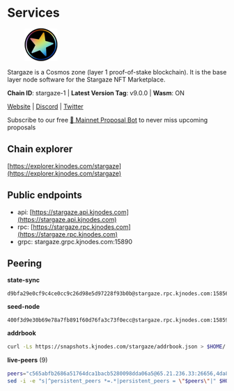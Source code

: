 # Services

<figure><img src="https://raw.githubusercontent.com/kj89/cosmos-images/main/logos/stargaze.png" alt=""><figcaption></figcaption></figure>

Stargaze is a Cosmos zone (layer 1 proof-of-stake blockchain).  It is the base layer node software for the Stargaze NFT Marketplace.

**Chain ID**: stargaze-1 | **Latest Version Tag**: v9.0.0 | **Wasm**: ON

[Website](https://www.stargaze.zone) | [Discord](https://discord.gg/stargaze) | [Twitter](https://twitter.com/stargazezone)



Subscribe to our free [🤖 Mainnet Proposal Bot](https://t.me/kjnodes_proposal_bot) to never miss upcoming proposals


## Chain explorer
[https://explorer.kjnodes.com/stargaze](https://explorer.kjnodes.com/stargaze)

## Public endpoints

* api: [https://stargaze.api.kjnodes.com](https://stargaze.api.kjnodes.com)
* rpc: [https://stargaze.rpc.kjnodes.com](https://stargaze.rpc.kjnodes.com)
* grpc: stargaze.grpc.kjnodes.com:15890

## Peering

**state-sync**

```text
d9bfa29e0cf9c4ce0cc9c26d98e5d97228f93b0b@stargaze.rpc.kjnodes.com:15856
```

**seed-node**

```text
400f3d9e30b69e78a7fb891f60d76fa3c73f0ecc@stargaze.rpc.kjnodes.com:15859
```

**addrbook**
```bash
curl -Ls https://snapshots.kjnodes.com/stargaze/addrbook.json > $HOME/.starsd/config/addrbook.json
```

**live-peers** (9)
```bash
peers="c565abfb2686a51764dca1bacb5280098dda06a5@65.21.236.33:26656,4da84cfcc0fcc8e144f9fdb4af4b175d8c6864a0@142.93.214.125:26656,82d89abe4024c54b68b8d07887cbb7f3d0710f71@130.61.146.203:26656,1c3e1cafb4d3e9edeb37fc964e98ed1ae8bda6ee@144.76.223.202:26656,85591aa9be728b7f705382794a5c1d73dae8f2ae@141.94.196.138:26656,22a5266cb18ea209d3725e561bd9d2d27ee81d50@195.3.223.96:26656,f57f1869d29b43b56c9af36807948797842b5a03@15.235.114.53:26656,0edce41e754e9bb9a228d4d2b0878713f6bd6de9@65.108.99.169:26656,4eeadb9b2af44a34252c8ba236a29fa4eb6931ab@141.95.155.224:10156"
sed -i -e "s|^persistent_peers *=.*|persistent_peers = \"$peers\"|" $HOME/.starsd/config/config.toml
```
